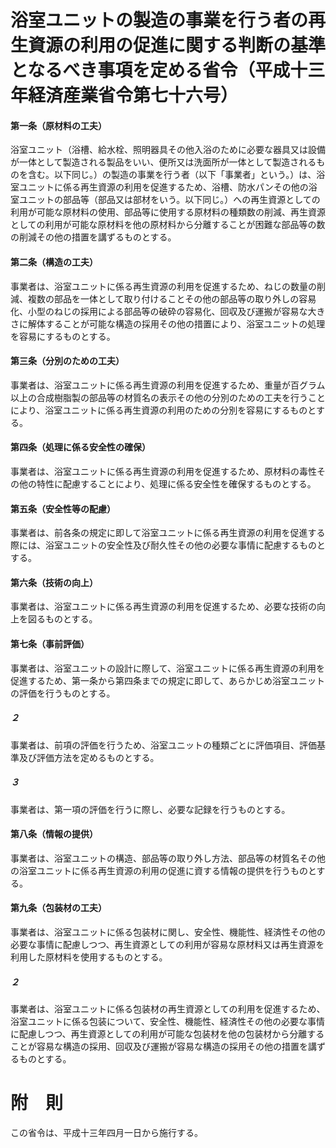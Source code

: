 # 浴室ユニットの製造の事業を行う者の再生資源の利用の促進に関する判断の基準となるべき事項を定める省令（平成十三年経済産業省令第七十六号）
#### 第一条（原材料の工夫）
浴室ユニット（浴槽、給水栓、照明器具その他入浴のために必要な器具又は設備が一体として製造される製品をいい、便所又は洗面所が一体として製造されるものを含む。以下同じ。）の製造の事業を行う者（以下「事業者」という。）は、浴室ユニットに係る再生資源の利用を促進するため、浴槽、防水パンその他の浴室ユニットの部品等（部品又は部材をいう。以下同じ。）への再生資源としての利用が可能な原材料の使用、部品等に使用する原材料の種類数の削減、再生資源としての利用が可能な原材料を他の原材料から分離することが困難な部品等の数の削減その他の措置を講ずるものとする。
#### 第二条（構造の工夫）
事業者は、浴室ユニットに係る再生資源の利用を促進するため、ねじの数量の削減、複数の部品を一体として取り付けることその他の部品等の取り外しの容易化、小型のねじの採用による部品等の破砕の容易化、回収及び運搬が容易な大きさに解体することが可能な構造の採用その他の措置により、浴室ユニットの処理を容易にするものとする。
#### 第三条（分別のための工夫）
事業者は、浴室ユニットに係る再生資源の利用を促進するため、重量が百グラム以上の合成樹脂製の部品等の材質名の表示その他の分別のための工夫を行うことにより、浴室ユニットに係る再生資源の利用のための分別を容易にするものとする。
#### 第四条（処理に係る安全性の確保）
事業者は、浴室ユニットに係る再生資源の利用を促進するため、原材料の毒性その他の特性に配慮することにより、処理に係る安全性を確保するものとする。
#### 第五条（安全性等の配慮）
事業者は、前各条の規定に即して浴室ユニットに係る再生資源の利用を促進する際には、浴室ユニットの安全性及び耐久性その他の必要な事情に配慮するものとする。
#### 第六条（技術の向上）
事業者は、浴室ユニットに係る再生資源の利用を促進するため、必要な技術の向上を図るものとする。
#### 第七条（事前評価）
事業者は、浴室ユニットの設計に際して、浴室ユニットに係る再生資源の利用を促進するため、第一条から第四条までの規定に即して、あらかじめ浴室ユニットの評価を行うものとする。
##### ２
事業者は、前項の評価を行うため、浴室ユニットの種類ごとに評価項目、評価基準及び評価方法を定めるものとする。
##### ３
事業者は、第一項の評価を行うに際し、必要な記録を行うものとする。
#### 第八条（情報の提供）
事業者は、浴室ユニットの構造、部品等の取り外し方法、部品等の材質名その他の浴室ユニットに係る再生資源の利用の促進に資する情報の提供を行うものとする。
#### 第九条（包装材の工夫）
事業者は、浴室ユニットに係る包装材に関し、安全性、機能性、経済性その他の必要な事情に配慮しつつ、再生資源としての利用が容易な原材料又は再生資源を利用した原材料を使用するものとする。
##### ２
事業者は、浴室ユニットに係る包装材の再生資源としての利用を促進するため、浴室ユニットに係る包装について、安全性、機能性、経済性その他の必要な事情に配慮しつつ、再生資源としての利用が可能な包装材を他の包装材から分離することが容易な構造の採用、回収及び運搬が容易な構造の採用その他の措置を講ずるものとする。
# 附　則
この省令は、平成十三年四月一日から施行する。
